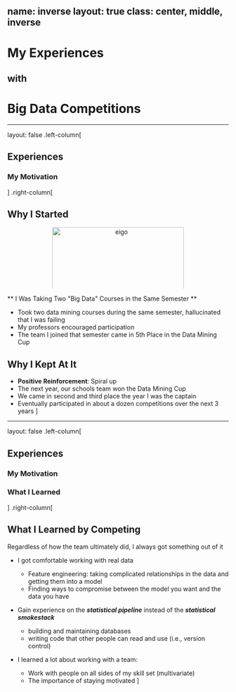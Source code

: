 name: inverse
layout: true
class: center, middle, inverse
---
# My Experiences 
## with
# Big Data Competitions
---


layout: false
.left-column[
## Experiences
### My Motivation
]
.right-column[

## Why I Started

<center style='height: 140px; overflow: hidden;'>
   <img src="./figs/asobi-asobase-exam.jpg" alt="eigo" height="300" >
</center>

** I Was Taking Two "Big Data" Courses in the Same Semester **
- Took two data mining courses during the same semester, hallucinated that I was failing
- My professors encouraged participation
- The team I joined that semester came in 5th Place in the Data Mining Cup 

## Why I Kept At It
- **Positive Reinforcement**: Spiral up
- The next year, our schools team won the Data Mining Cup
- We came in second and third place the year I was the captain
- Eventually participated in about a dozen competitions over the next 3 years
]


---
layout: false
.left-column[
## Experiences
### My Motivation
### What I Learned
]
.right-column[
## What I Learned by Competing
Regardless of how the team ultimately did, I always got something out of it

- I got comfortable working with real data
  - Feature engineering: taking complicated relationships in the data and getting them into a model
  - Finding ways to compromise between the model you want and the data you have

- Gain experience on the **_statistical pipeline_** instead of the **_statistical smokestack_**
  - building and maintaining databases
  - writing code that other people can read and use (i.e., version control)

- I learned a lot about working with a team:
  - Work with people on all sides of my skill set (multivariate)
  - The importance of staying motivated 
]
